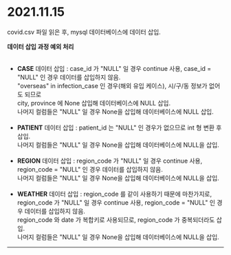 
# 2021.11.15 

covid.csv 파일 읽은 후, mysql 데이터베이스에 데이터 삽입. 

 **데이터 삽입 과정 예외 처리**
<br></br>
- **CASE** 데이터 삽입
 : case_id 가 "NULL" 일 경우 continue 사용, case_id = "NULL" 인 경우 데이터를 삽입하지 않음.  
   "overseas" in infection_case 인 경우(해외 유입 케이스), 시/구/동 정보가 없어도 되므로  
   city, province 에 None 삽입해 데이터베이스에 NULL 삽입.  
   나머지 컬럼들은 "NULL" 일 경우 None을 삽입해 데이터베이스에 NULL 삽입.
<br></br>
- **PATIENT** 데이터 삽입
 : patient_id 는 "NULL" 인 경우가 없으므로 int 형 변환 후 삽입.  
   나머지 컬럼들은 "NULL" 일 경우 None을 삽입해 데이터베이스에 NULL을 삽입.
<br></br>
- **REGION** 데이터 삽입
 : region_code 가 "NULL" 일 경우 continue 사용, region_code = "NULL" 인 경우 데이터를 삽입하지 않음.  
   나머지 컬럼들은 "NULL" 일 경우 None을 삽입해 데이터베이스에 NULL을 삽입.
<br></br>
- **WEATHER** 데이터 삽입
 : region_code 를 같이 사용하기 때문에 마찬가지로,
   region_code 가 "NULL" 일 경우 continue 사용, region_code = "NULL" 인 경우 데이터를 삽입하지 않음.  
   region_code 와 date 가 복합키로 사용되므로, region_code 가 중복되더라도 삽입.  
   나머지 컬럼들은 "NULL" 일 경우 None을 삽입해 데이터베이스에 NULL을 삽입.
 
-------------------------------------------------------------------------------------------------------------------------------------------------
